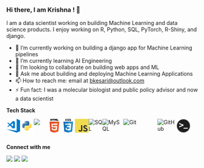 ### Hi there, I am Krishna ! 👋

I am a data scientist working on building Machine Learning and data science products. I enjoy working on R, Python, SQL, PyTorch, R-Shiny, and django. 

- 🔭 I’m currently working on building a django app for Machine Learning pipelines
- 🌱 I’m currently learning AI Engineering
- 👯 I’m looking to collaborate on building web apps and ML
- 💬 Ask me about building and deploying Machine Learning Applications 
- 📫 How to reach me: email at bkesari@outlook.com
- ⚡ Fun fact: I was a molecular biologist and public policy advisor and now a data scientist 

<b>Tech Stack</b>

<img align="left" alt="Visual Studio Code" width="36px" src="https://raw.githubusercontent.com/github/explore/80688e429a7d4ef2fca1e82350fe8e3517d3494d/topics/visual-studio-code/visual-studio-code.png" />
<img align="left" width="36px" src="https://raw.githubusercontent.com/github/explore/80688e429a7d4ef2fca1e82350fe8e3517d3494d/topics/python/python.png" />
<img align="left" width="36px" src="https://www.r-project.org/Rlogo.png" />
<img align="left" alt="HTML5" width="36px" src="https://raw.githubusercontent.com/github/explore/80688e429a7d4ef2fca1e82350fe8e3517d3494d/topics/html/html.png" /> 
<img align="left" alt="CSS3" width="36px" src="https://raw.githubusercontent.com/github/explore/80688e429a7d4ef2fca1e82350fe8e3517d3494d/topics/css/css.png" />
<img align="left" alt="JavaScript" width="36px" src="https://raw.githubusercontent.com/github/explore/80688e429a7d4ef2fca1e82350fe8e3517d3494d/topics/javascript/javascript.png" />
<img align="left" alt="SQL" width="36px" src="https://www.clipartmax.com/png/middle/87-879804_exported-database-from-azure-sql-failed-to-be-imported-sql-azure.png" />
<img align="left" alt="MySQL" width="55px" src="https://upload.wikimedia.org/wikipedia/en/thumb/e/ee/MySQL_Logo.png/104px-MySQL_Logo.png" />
<img align="left" alt="Git" width="90px" src="https://git-scm.com/images/logos/2color-lightbg@2x.png" />
<img align="left" alt="GitHub" width="50px" src="https://github.githubassets.com/images/modules/logos_page/GitHub-Mark.png" />
<img align="left" alt="Terminal" width="36px" src="https://raw.githubusercontent.com/github/explore/80688e429a7d4ef2fca1e82350fe8e3517d3494d/topics/terminal/terminal.png" />

<br>
<br>
<br>

<b> Connect with me </b>

[<img src="https://img.shields.io/twitter/follow/KrishnaKesariB?style=social" />](https://twitter.com/KrishnaKesariB) 
[<img src="https://img.shields.io/badge/medium-%2312100E.svg?&style=for-the-badge&logo=medium&logoColor=white" />](https://medium.com/@krish9a)
[<img src="https://img.shields.io/badge/linkedin-%230077B5.svg?&style=for-the-badge&logo=linkedin&logoColor=white" />](https://www.linkedin.com/in/bkesari/)
